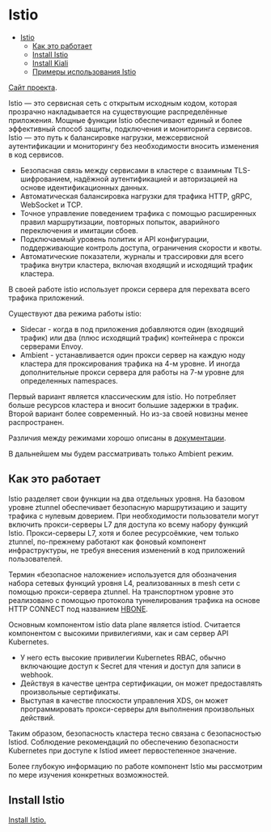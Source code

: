 # Istio

- [Istio](#istio)
  - [Как это работает](#как-это-работает)
  - [Install Istio](#install-istio)
  - [Install Kiali](#install-kiali)
  - [Примеры использования Istio](#примеры-использования-istio)


[Сайт проекта](https://istio.io/latest/).

Istio — это сервисная сеть с открытым исходным кодом, которая прозрачно накладывается на существующие распределённые приложения. Мощные функции Istio обеспечивают единый и более эффективный способ защиты, подключения и мониторинга сервисов. Istio — это путь к балансировке нагрузки, межсервисной аутентификации и мониторингу без необходимости вносить изменения в код сервисов.

* Безопасная связь между сервисами в кластере с взаимным TLS-шифрованием, надёжной аутентификацией и авторизацией на основе идентификационных данных.
* Автоматическая балансировка нагрузки для трафика HTTP, gRPC, WebSocket и TCP.
* Точное управление поведением трафика с помощью расширенных правил маршрутизации, повторных попыток, аварийного переключения и имитации сбоев.
* Подключаемый уровень политик и API конфигурации, поддерживающие контроль доступа, ограничения скорости и квоты.
* Автоматические показатели, журналы и трассировки для всего трафика внутри кластера, включая входящий и исходящий трафик кластера.

В своей работе istio использует прокси сервера для перехвата всего трафика приложений.

Существуют два режима работы istio:

* Sidecar - когда в под приложения добавляются один (входящий трафик) или два (плюс исходящий трафик) контейнера с прокси серверами Envoy.
* Ambient - устанавливается один прокси сервер на каждую ноду кластера для проксирования трафика на 4-м уровне. И иногда дополнительные прокси сервера для работы на 7-м уровне для определенных namespaces.

Первый вариант является классическим для istio. Но потребляет больше ресурсов кластера и вносит большие задержки в трафик. Второй вариант более современный. Но из-за своей новизны менее распространен.

Различия между режимами хорошо описаны в [документации](https://istio.io/latest/docs/overview/dataplane-modes/#choosing-between-sidecar-and-ambient).

В дальнейшем мы будем рассматривать только Ambient режим.

## Как это работает

Istio разделяет свои функции на два отдельных уровня. На базовом уровне ztunnel обеспечивает безопасную маршрутизацию и защиту трафика с нулевым доверием. При необходимости пользователи могут включить прокси-серверы L7 для доступа ко всему набору функций Istio. Прокси-серверы L7, хотя и более ресурсоёмкие, чем только ztunnel, по-прежнему работают как фоновый компонент инфраструктуры, не требуя внесения изменений в код приложений пользователей.

Термин «безопасное наложение» используется для обозначения набора сетевых функций уровня L4, реализованных в mesh сети с помощью прокси-сервера ztunnel. На транспортном уровне это реализовано с помощью протокола туннелирования трафика на основе HTTP CONNECT под названием [HBONE](https://istio.io/latest/docs/ambient/architecture/hbone/).

Основным компонентом istio data plane является istiod. Считается компонентом с высокими привилегиями, как и сам сервер API Kubernetes.

* У него есть высокие привилегии Kubernetes RBAC, обычно включающие доступ к Secret для чтения и доступ для записи в webhook.
* Действуя в качестве центра сертификации, он может предоставлять произвольные сертификаты.
* Выступая в качестве плоскости управления XDS, он может программировать прокси-серверы для выполнения произвольных действий.

Таким образом, безопасность кластера тесно связана с безопасностью Istiod. Соблюдение рекомендаций по обеспечению безопасности Kubernetes при доступе к Istiod имеет первостепенное значение.

Более глубокую информацию по работе компонент Istio мы рассмотрим по мере изучения конкретных возможностей.


## Install Istio

[Install Istio.](install.md)

